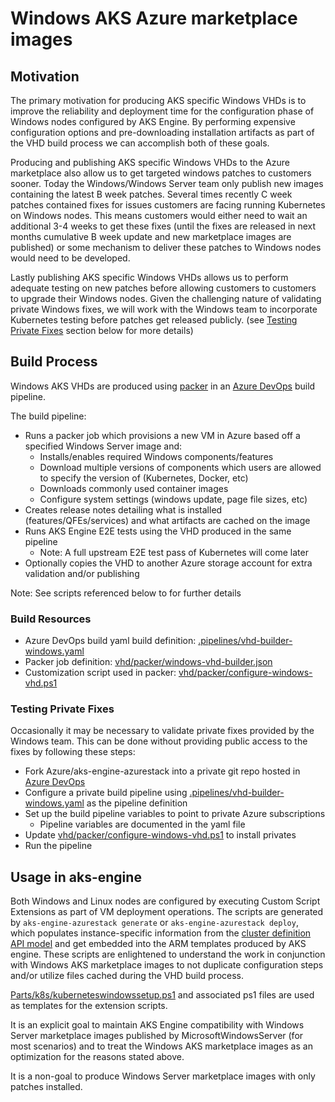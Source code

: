# Windows AKS Azure marketplace images

## Motivation

The primary motivation for producing AKS specific Windows VHDs is to improve the reliability and deployment time for the configuration phase of Windows nodes configured by AKS Engine.
By performing expensive configuration options and pre-downloading installation artifacts as part of the VHD build process we can accomplish both of these goals.

Producing and publishing AKS specific Windows VHDs to the Azure marketplace also allow us to get targeted windows patches to customers sooner.
Today the Windows/Windows Server team only publish new images containing the latest B week patches. Several times recently C week patches contained fixes for issues customers are facing running Kubernetes on Windows nodes. This means customers would either need to wait an additional 3-4 weeks to get these fixes (until the fixes are released in next months cumulative B week update and new marketplace images are published) or some mechanism to deliver these patches to Windows nodes would need to be developed.

Lastly publishing AKS specific Windows VHDs allows us to perform adequate testing on new patches before allowing customers to customers to upgrade their Windows nodes.
Given the challenging nature of validating private Windows fixes, we will work with the Windows team to incorporate Kubernetes testing before patches get released publicly.
(see [Testing Private Fixes](#Testing-Private-Fixes) section below for more details)

## Build Process

Windows AKS VHDs are produced using [packer](http://www.packer.io) in an [Azure DevOps](http://dev.azure.com) build pipeline.

The build pipeline:
- Runs a packer job which provisions a new VM in Azure based off a specified Windows Server image and:
  - Installs/enables required Windows components/features
  - Download multiple versions of components which users are allowed to specify the version of (Kubernetes, Docker, etc)
  - Downloads commonly used container images
  - Configure system settings (windows update, page file sizes, etc)
- Creates release notes detailing what is installed (features/QFEs/services) and what artifacts are cached on the image
- Runs AKS Engine E2E tests using the VHD produced in the same pipeline
  - Note: A full upstream E2E test pass of Kubernetes will come later
- Optionally copies the VHD to another Azure storage account for extra validation and/or publishing

Note: See scripts referenced below to for further details

### Build Resources

- Azure DevOps build yaml build definition: [.pipelines/vhd-builder-windows.yaml](../../.pipelines/vhd-builder-windows.yaml)
- Packer job definition: [vhd/packer/windows-vhd-builder.json](../../vhd/packer/windows-vhd-builder.json)
- Customization script used in packer: [vhd/packer/configure-windows-vhd.ps1](../../vhd/packer/configure-windows-vhd.ps1)

### Testing Private Fixes

Occasionally it may be necessary to validate private fixes provided by the Windows team. This can be done without providing public access to the fixes by following these steps:
- Fork Azure/aks-engine-azurestack into a private git repo hosted in [Azure DevOps](http://dev.azure.com)
- Configure a private build pipeline using [.pipelines/vhd-builder-windows.yaml](../../.pipelines/vhd-builder-windows.yaml) as the pipeline definition
- Set up the build pipeline variables to point to private Azure subscriptions
  - Pipeline variables are documented in the yaml file
- Update [vhd/packer/configure-windows-vhd.ps1](../../vhd/packer/configure-windows-vhd.ps1) to install privates
- Run the pipeline

## Usage in aks-engine

Both Windows and Linux nodes are configured by executing Custom Script Extensions as part of VM deployment operations.
The scripts are generated by `aks-engine-azurestack generate` or `aks-engine-azurestack deploy`, which populates instance-specific information from the [cluster definition API model](clusterdefinitions.md) and get embedded into the ARM templates produced by AKS engine. These scripts are enlightened to understand the work in conjunction with Windows AKS marketplace images to not duplicate configuration steps and/or utilize files cached during the VHD build process.

[Parts/k8s/kuberneteswindowssetup.ps1](../../parts/k8s/kuberneteswindowssetup.ps1) and associated ps1 files are used as templates for the extension scripts.

It is an explicit goal to maintain AKS Engine compatibility with Windows Server marketplace images published by MicrosoftWindowsServer (for most scenarios) and to treat the Windows AKS marketplace images as an optimization for the reasons stated above.

It is a non-goal to produce Windows Server marketplace images with only patches installed.
